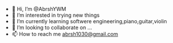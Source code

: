 - 👋 Hi, I’m @AbrshYWM
- 👀 I’m interested in trying new things
- 🌱 I’m currently learning softwere engineering,piano,guitar,violin
- 💞️ I’m looking to collaborate on ...
- 📫 How to reach me abrsh1030@gmail.com

<!---
AbrshYWM/AbrshYWM is a ✨ special ✨ repository because its `README.md` (this file) appears on your GitHub profile.
You can click the Preview link to take a look at your changes.
--->
